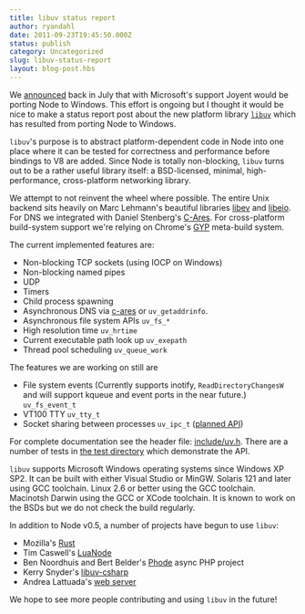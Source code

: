 ```yaml
---
title: libuv status report
author: ryandahl
date: 2011-09-23T19:45:50.000Z
status: publish
category: Uncategorized
slug: libuv-status-report
layout: blog-post.hbs
---
```


We [announced](http://blog.nodejs.org/2011/06/23/porting-node-to-windows-with-microsoft%E2%80%99s-help/) back in July that with Microsoft's support Joyent would be porting Node to Windows. This effort is ongoing but I thought it would be nice to make a status report post about the new platform library [`libuv`](https://github.com/libuv/libuv) which has resulted from porting Node to Windows.

`libuv`'s purpose is to abstract platform-dependent code in Node into one place where it can be tested for correctness and performance before bindings to V8 are added. Since Node is totally non-blocking, `libuv` turns out to be a rather useful library itself: a BSD-licensed, minimal, high-performance, cross-platform networking library.

We attempt to not reinvent the wheel where possible. The entire Unix backend sits heavily on Marc Lehmann's beautiful libraries [libev](http://software.schmorp.de/pkg/libev.html) and [libeio](http://software.schmorp.de/pkg/libeio.html). For DNS we integrated with Daniel Stenberg's [C-Ares](http://c-ares.haxx.se/). For cross-platform build-system support we're relying on Chrome's [GYP](http://code.google.com/p/gyp/) meta-build system.

The current implemented features are:

* Non-blocking TCP sockets (using IOCP on Windows)
* Non-blocking named pipes
* UDP
* Timers
* Child process spawning
* Asynchronous DNS via [c-ares](http://c-ares.haxx.se/) or `uv_getaddrinfo`.
* Asynchronous file system APIs `uv_fs_*`
* High resolution time `uv_hrtime`
* Current executable path look up `uv_exepath`
* Thread pool scheduling `uv_queue_work`

The features we are working on still are

* File system events (Currently supports inotify, `ReadDirectoryChangesW` and will support kqueue and event ports in the near future.) `uv_fs_event_t`
* VT100 TTY `uv_tty_t`
* Socket sharing between processes `uv_ipc_t` ([planned API](https://gist.github.com/1233593))

For complete documentation see the header file: [include/uv.h](https://github.com/libuv/libuv/blob/03d0c57ea216abd611286ff1e58d4e344a459f76/include/uv.h). There are a number of tests in [the test directory](https://github.com/libuv/libuv/tree/3ca382be741ec6ce6a001f0db04d6375af8cd642/test) which demonstrate the API.

`libuv` supports Microsoft Windows operating systems since Windows XP SP2. It can be built with either Visual Studio or MinGW. Solaris 121 and later using GCC toolchain. Linux 2.6 or better using the GCC toolchain. Macinotsh Darwin using the GCC or XCode toolchain. It is known to work on the BSDs but we do not check the build regularly.

In addition to Node v0.5, a number of projects have begun to use `libuv`:

* Mozilla's [Rust](https://github.com/graydon/rust)
* Tim Caswell's [LuaNode](https://github.com/creationix/luanode)
* Ben Noordhuis and Bert Belder's [Phode](https://github.com/bnoordhuis/phode) async PHP project
* Kerry Snyder's [libuv-csharp](https://github.com/kersny/libuv-csharp)
* Andrea Lattuada's [web server](https://gist.github.com/1195428)

We hope to see more people contributing and using `libuv` in the future!
